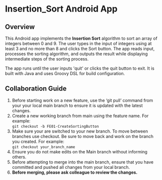 # Insertion_Sort Android App

## Overview
This Android app implements the **Insertion Sort** algorithm to sort an array of integers between 0 and 9. The user types in the input of integers using at least 3 and no more than 8 and clicks the Sort button. The app reads input, processes the sorting algorithm, and outputs the result while displaying intermediate steps of the sorting process.

The app runs until the user inputs 'quit' or clicks the quit button to exit. It is built with Java and uses Groovy DSL for build configuration.


## Collaboration Guide

1. Before starting work on a new feature, use the ‘git pull’ command from your your local main branch to ensure it is updated with the latest changes.​
2. Create a new working branch from main using the feature name. For example: <br>
   `git checkout -b FE01-CreateSortingButton`
3. Make sure your are switched to your new branch. To move between branches use checkout. Be sure to move back and work on the branch you created. For example: <br>
   `git checkout your_branch_name`
4. Ensure you do not make edits on the Main branch without informing others.
5. Before attempting to merge into the main branch, ensure that you have committed and pushed all changes from your local branch.
6. **Before merging, please ask colleague to review the changes.**

